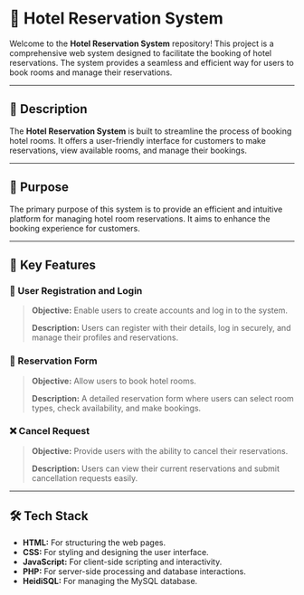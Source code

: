 # 🏨 Hotel Reservation System

Welcome to the **Hotel Reservation System** repository! This project is a comprehensive web system designed to facilitate the booking of hotel reservations. The system provides a seamless and efficient way for users to book rooms and manage their reservations.

---

## 📄 Description

The **Hotel Reservation System** is built to streamline the process of booking hotel rooms. It offers a user-friendly interface for customers to make reservations, view available rooms, and manage their bookings. 

---

## 🎯 Purpose

The primary purpose of this system is to provide an efficient and intuitive platform for managing hotel room reservations. It aims to enhance the booking experience for customers.

---

## 🔑 Key Features

### 🔐 User Registration and Login
> **Objective:** Enable users to create accounts and log in to the system.
>
> **Description:** Users can register with their details, log in securely, and manage their profiles and reservations.

### 📅 Reservation Form
> **Objective:** Allow users to book hotel rooms.
>
> **Description:** A detailed reservation form where users can select room types, check availability, and make bookings.

### ❌ Cancel Request
> **Objective:** Provide users with the ability to cancel their reservations.
>
> **Description:** Users can view their current reservations and submit cancellation requests easily.

---

## 🛠️ Tech Stack

- **HTML:** For structuring the web pages.
- **CSS:** For styling and designing the user interface.
- **JavaScript:** For client-side scripting and interactivity.
- **PHP:** For server-side processing and database interactions.
- **HeidiSQL:** For managing the MySQL database.




